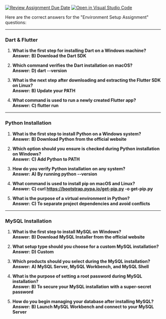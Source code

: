 [![Review Assignment Due Date](https://classroom.github.com/assets/deadline-readme-button-22041afd0340ce965d47ae6ef1cefeee28c7c493a6346c4f15d667ab976d596c.svg)](https://classroom.github.com/a/vnsr1XuU)
[![Open in Visual Studio Code](https://classroom.github.com/assets/open-in-vscode-2e0aaae1b6195c2367325f4f02e2d04e9abb55f0b24a779b69b11b9e10269abc.svg)](https://classroom.github.com/online_ide?assignment_repo_id=16860373&assignment_repo_type=AssignmentRepo)

Here are the correct answers for the "Environment Setup Assignment" questions:

---

### Dart & Flutter

1. **What is the first step for installing Dart on a Windows machine?**  
   **Answer:** **B) Download the Dart SDK**

2. **Which command verifies the Dart installation on macOS?**  
   **Answer:** **D) dart --version**

3. **What is the next step after downloading and extracting the Flutter SDK on Linux?**  
   **Answer:** **B) Update your PATH**

4. **What command is used to run a newly created Flutter app?**  
   **Answer:** **C) flutter run**

---

### Python Installation

1. **What is the first step to install Python on a Windows system?**  
   **Answer:** **B) Download Python from the official website**

2. **Which option should you ensure is checked during Python installation on Windows?**  
   **Answer:** **C) Add Python to PATH**

3. **How do you verify Python installation on any system?**  
   **Answer:** **A) By running python --version**

4. **What command is used to install pip on macOS and Linux?**  
   **Answer:** **C) curl https://bootstrap.pypa.io/get-pip.py -o get-pip.py**

5. **What is the purpose of a virtual environment in Python?**  
   **Answer:** **C) To separate project dependencies and avoid conflicts**

---

### MySQL Installation

1. **What is the first step to install MySQL on Windows?**  
   **Answer:** **B) Download MySQL Installer from the official website**

2. **What setup type should you choose for a custom MySQL installation?**  
   **Answer:** **D) Custom**

3. **Which products should you select during the MySQL installation?**  
   **Answer:** **A) MySQL Server, MySQL Workbench, and MySQL Shell**

4. **What is the purpose of setting a root password during MySQL installation?**  
   **Answer:** **B) To secure your MySQL installation with a super-secret password**

5. **How do you begin managing your database after installing MySQL?**  
   **Answer:** **B) Launch MySQL Workbench and connect to your MySQL Server**
